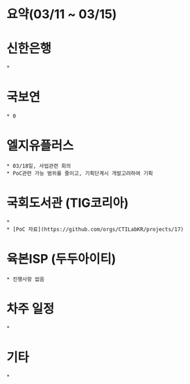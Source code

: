 # 요약(03/11 ~ 03/15)

# 신한은행
    * 

# 국보연 
    * 0

# 엘지유플러스
    * 03/18일, 사업관련 회의
    * PoC관련 가능 범위를 줄이고, 기획단계시 개발고려하여 기획
    

# 국회도서관 (TIG코리아)
    * 
    * [PoC 자료](https://github.com/orgs/CTILabKR/projects/17)

# 육본ISP (두두아이티)
    * 진행사항 없음

# 차주 일정
    * 


# 기타
    * 
